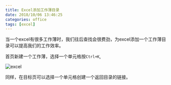 ```yaml
---
title: Excel添加工作薄目录
date: 2018/10/06 13:46:25
categories: office
tags: [excel]
---
```


当一个excel有很多工作薄时，我们往后查找会很费劲，为excel添加一个工作薄目录可以提高我们的工作效率。

<!-- more -->

首页新建一个工作薄，选择一个单元格按`Ctrl+K`,

![excel](http://img.qizhenjun.com/19.gif)

同样，在目标页可以选择一个单元格创建一个返回目录的链接。